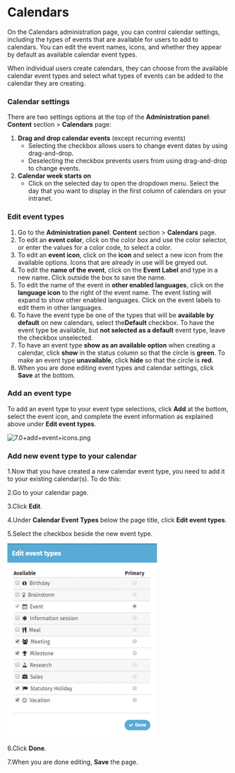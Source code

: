 # Calendars

On the Calendars administration page, you can control calendar settings, including the types of events that are available for users to add to calendars. You can edit the event names, icons, and whether they appear by default as available calendar event types.  
  
When individual users create calendars, they can choose from the available calendar event types and select what types of events can be added to the calendar they are creating.

### Calendar settings

There are two settings options at the top of the **Administration panel**: **Content** section &gt; **Calendars** page:

1. **Drag and drop calendar events** \(except recurring events\)
   * Selecting the checkbox allows users to change event dates by using drag-and-drop.
   * Deselecting the checkbox prevents users from using drag-and-drop to change events.
2. **Calendar week starts on**
   * Click on the selected day to open the dropdown menu. Select the day that you want to display in the first column of calendars on your intranet.

### Edit event types

1. Go to the **Administration panel**: **Content** section &gt; **Calendars** page.
2. To edit an **event color**, click on the color box and use the color selector, or enter the values for a color code, to select a color.
3. To edit an **event icon**, click on the **icon** and select a new icon from the available options. Icons that are already in use will be greyed out.
4. To edit the **name of the event**, click on the **Event Label** and type in a new name. Click outside the box to save the name.
5. To edit the name of the event in **other enabled languages**, click on the **language icon** to the right of the event name. The event listing will expand to show other enabled languages. Click on the event labels to edit them in other languages.
6. To have the event type be one of the types that will be **available by default** on new calendars, select the**Default** checkbox. To have the event type be available, but **not selected as a default** event type, leave the checkbox unselected.
7. To have an event type **show as an available option** when creating a calendar, click **show** in the status column so that the circle is **green**. To make an event type **unavailable**, click **hide** so that the circle is **red**.
8. When you are done editing event types and calendar settings, click **Save** at the bottom.

### Add an event type

To add an event type to your event type selections, click **Add** at the bottom, select the event icon, and complete the event information as explained above under **Edit event types**.  
  
![7.0+add+event+icons.png](https://community.thoughtfarmer.com/imagethumb/821996530000/16715/600x600/False/7.0+add+event+icons.png)

### Add new event type to your calendar

1.Now that you have created a new calendar event type, you need to add it to your existing calendar\(s\). To do this:

2.Go to your calendar page. 

3.Click **Edit**. 

4.Under **Calendar Event Types** below the page title, click **Edit event types**.

5.Select the checkbox beside the new event type. 

![](../../.gitbook/assets/1%20%2829%29.png)

6.Click **Done**. 

7.When you are done editing, **Save** the page.

